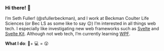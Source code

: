### Hi there! 👋 
I’m Seth Fuller! (@sfullerbeckman), and I work at Beckman Coulter Life Sciences (or Bec LS as some like to say 😉) I’m interested in all things web tech. I especially like investigating new web frameworks such as [Svelte](https://svelte.dev/) and [Svelte Kit](https://kit.svelte.dev/). Although not web tech, I’m currently learning [WPF](https://docs.microsoft.com/en-us/dotnet/desktop/wpf/?view=netdesktop-5.0).

**What I do**: 🔬+ 💻 = 😮
